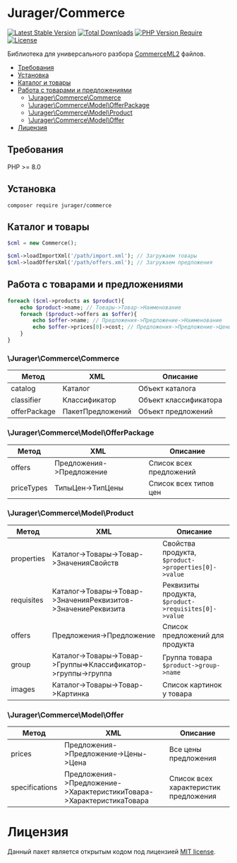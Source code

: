 # Jurager/Commerce
[![Latest Stable Version](https://poser.pugx.org/jurager/commerce/v/stable)](https://packagist.org/packages/jurager/commerce)
[![Total Downloads](https://poser.pugx.org/jurager/commerce/downloads)](https://packagist.org/packages/jurager/commerce)
[![PHP Version Require](https://poser.pugx.org/jurager/commerce/require/php)](https://packagist.org/packages/jurager/commerce)
[![License](https://poser.pugx.org/jurager/commerce/license)](https://packagist.org/packages/jurager/commerce)

Библиотека для универсального разбора [CommerceML2](http://v8.1c.ru/edi/edi_stnd/90/92.htm) файлов.

- [Требования](#требования)
- [Установка](#установка)
- [Каталог и товары](#каталог-и-товары)
- [Работа с товарами и предложениями](#работа-с-товарами-и-предложениями)
  - [\Jurager\Commerce\Commerce](#juragercommercecommerce)
  - [\Jurager\Commerce\Model\OfferPackage](#juragercommercemodelofferpackage)
  - [\Jurager\Commerce\Model\Product](#juragercommercemodelproduct)
  - [\Jurager\Commerce\Model\Offer](#juragercommercemodeloffer)
- [Лицензия](#лицензия)

Требования
-------------------------------------------

PHP >= 8.0

Установка
-------------------------------------------
`composer require jurager/commerce`

Каталог и товары
-------------------------------------------

```php
$cml = new Commerce();

$cml->loadImportXml('/path/import.xml'); // Загружаем товары
$cml->loadOffersXml('/path/offers.xml'); // Загружаем предложения
```

Работа с товарами и предложениями
-------------------------------------------

```php
foreach ($cml->products as $product){
    echo $product->name; // Товары->Товар->Наименование
    foreach ($product->offers as $offer){
        echo $offer->name; // Предложения->Предложение->Наименование
        echo $offer->prices[0]->cost; // Предложения->Предложение->Цены->Цена->ЦенаЗаЕдиницу
    }
}
```

### \Jurager\Commerce\Commerce

| Метод        | XML              | Описание              |
|--------------|------------------|-----------------------|
| catalog      | Каталог          | Объект каталога       |
| classifier   | Классификатор    | Объект классификатора |
| offerPackage | ПакетПредложений | Объект предложений    |

### \Jurager\Commerce\Model\OfferPackage

| Метод      | XML                      | Описание                |
|------------|--------------------------|-------------------------|
| offers     | Предложения->Предложение | Список всех предложений |
| priceTypes | ТипыЦен->ТипЦены         | Список всех типов цен   |

### \Jurager\Commerce\Model\Product

| Метод      | XML                                                           | Описание                                             |
|------------|---------------------------------------------------------------|------------------------------------------------------|
| properties | Каталог->Товары->Товар->ЗначенияСвойств                       | Свойства продукта, `$product->properties[0]->value`  |
| requisites | Каталог->Товары->Товар->ЗначенияРеквизитов->ЗначениеРеквизита | Реквизиты продукта, `$product->requisites[0]->value` |
| offers     | Предложения->Предложение                                      | Список предложений для продукта                      |
| group      | Каталог->Товары->Товар->Группы=>Классификатор->группы->группа | Группа товара `$product->group->name`                |
| images     | Каталог->Товары->Товар->Картинка                              | Список картинок у товара                             |

### \Jurager\Commerce\Model\Offer

| Метод          | XML                                                                  | Описание                              |
|----------------|----------------------------------------------------------------------|---------------------------------------|
| prices         | Предложения->Предложение->Цены->Цена                                 | Все цены предложения                  |
| specifications | Предложения->Предложение->ХарактеристикиТовара->ХарактеристикаТовара | Список всех характеристик предложения |

# Лицензия
Данный пакет является открытым кодом под лицензией [MIT license](LICENSE).
